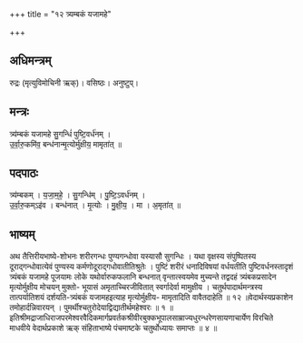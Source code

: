 +++
title = "१२ त्र्यम्बकं यजामहे"

+++
## अधिमन्त्रम्
रुद्रः (मृत्युविमोचिनी ऋक्)। वसिष्ठः। अनुष्टुप्।

## मन्त्रः
त्र्य॑म्बकं यजामहे सु॒गन्धिं॑ पुष्टि॒वर्ध॑नम् ।  
उ॒र्वा॒रु॒कमि॑व॒ बन्ध॑नान्मृ॒त्योर्मु॑क्षीय॒ मामृता॑त् ॥

## पदपाठः
त्र्य॑म्बकम् । य॒जा॒म॒हे॒ । सु॒गन्धि॑म् । पु॒ष्टि॒ऽवर्ध॑नम् ।  
उ॒र्वा॒रु॒कम्ऽइ॑व । बन्ध॑नात् । मृ॒त्योः । मु॒क्षी॒य॒ । मा । अ॒मृता॑त् ॥

## भाष्यम्
अथ तैत्तिरीयभाष्ये-शोभनः शरीरगन्धः पुण्यगन्धोवा यस्यासौ सुगन्धिः । यथा वृक्षस्य संपुष्पितस्य दूराद्गन्धोवात्येवं पुण्यस्य कर्मणोदूराद्गधोवातीतिश्रुतेः । पुष्टिं शरीरं धनादिविषयां वर्धयतीति पुष्टिवर्धनस्तादृशं त्र्यंबकं यजामहे पूजयामः लोके यथोर्वारुकफलानि बन्धनात् वृन्तात्स्वयमेव मुच्यन्ते तद्वदहं त्र्यंबकप्रसादेन मृत्योर्मुक्षीय मोचयन् मुक्तो- भूयासं अमृताच्चिरजीवितात् स्वर्गादेर्वा मामुक्षीय । चतुर्थपादार्थमन्त्रस्य तात्पर्यातिशयं दर्शयति-त्र्यंबकं यजामहइत्याह मृत्योर्मुक्षीय- मामृतादिति वावैतदाहेति ॥ १२ ॥वेदार्थस्यप्रकाशेन तमोहार्दन्निवारयन् । पुमर्थीश्चतुरोदेयाद्विद्यातीर्थमहेश्वरः ॥ १ ॥इतिश्रीमद्राजाधिराजपरमेश्वरवैदिकमार्गप्रवर्तकश्रीवीरबुक्कभूपालसाम्राज्यधुरन्धरेणसायणाचार्येण विरचिते माधवीये वेदार्थप्रकाशे ऋक् संहिताभाष्ये पंचमाष्टके चतुर्थोध्यायः समाप्तः ॥ ४ ॥